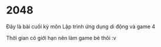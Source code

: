 # 2048
Đây là bài cuối kỳ môn Lập trình ứng dụng di động và game 4

Thời gian có giới hạn nên làm game bé thôi :v
